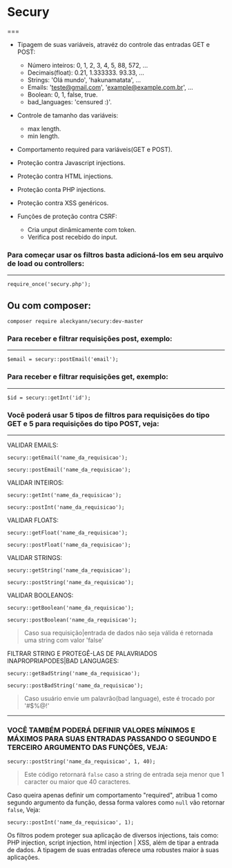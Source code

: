 # Secury
===

* Tipagem de suas variáveis, atravéz do controle das entradas GET e POST:
  * Número inteiros: 0, 1, 2, 3, 4, 5, 88, 572, ...
  * Decimais(float): 0.21, 1.333333. 93.33, ...
  * Strings: 'Olá mundo', 'hakunamatata', ...
  * Emails: 'teste@gmail.com', 'example@example.com.br', ...
  * Boolean: 0, 1, false, true.
  * bad_languages: 'censured :)'.

* Controle de tamanho das variáveis:
  * max length.
  * min length.

* Comportamento required para variáveis(GET e POST).
* Proteção contra Javascript injections.
* Proteção contra HTML injections.
* Proteção conta PHP injections.
* Proteção contra XSS genéricos.
* Funções de proteção contra CSRF:
  * Cria unput dinâmicamente com token.
  * Verifica post recebido do input.

### Para começar usar os filtros basta adicioná-los em seu arquivo de load ou controllers:
---
```
require_once('secury.php');
```
## Ou com composer:
```
composer require aleckyann/secury:dev-master
```

### Para receber e filtrar requisições post, exemplo:
---
```
$email = secury::postEmail('email');
```

### Para receber e filtrar requisições get, exemplo:
---
```
$id = secury::getInt('id');
```

### Você poderá usar 5 tipos de filtros para requisições do tipo GET e 5 para requisições do tipo POST, veja:
---

VALIDAR EMAILS:
```     
secury::getEmail('name_da_requisicao');

secury::postEmail('name_da_requisicao');
```

VALIDAR INTEIROS:
```  
secury::getInt('name_da_requisicao');

secury::postInt('name_da_requisicao');
```

VALIDAR FLOATS:
```     
secury::getFloat('name_da_requisicao');

secury::postFloat('name_da_requisicao');
```

VALIDAR STRINGS:
```   
secury::getString('name_da_requisicao');

secury::postString('name_da_requisicao');
```

VALIDAR BOOLEANOS:
```
secury::getBoolean('name_da_requisicao');

secury::postBoolean('name_da_requisicao');
```


> Caso sua requisição|entrada de dados não seja válida é retornada uma string com valor 'false'

FILTRAR STRING E PROTEGÊ-LAS DE PALAVRIADOS INAPROPRIAPODES|BAD LANGUAGES:
```
secury::getBadString('name_da_requisicao');

secury::postBadString('name_da_requisicao');
```
> Caso usuário envie um palavrão(bad language), este é trocado por '#$%@!'


---

### VOCÊ TAMBÉM PODERÁ DEFINIR VALORES MÍNIMOS E MÁXIMOS PARA SUAS ENTRADAS PASSANDO O SEGUNDO E TERCEIRO ARGUMENTO DAS FUNÇÕES, VEJA:
```
secury::postString('name_da_requisicao', 1, 40);
```
>Este código retornará `false` caso a string de entrada seja menor que 1 caracter ou maior que 40 caracteres.

Caso queira apenas definir um comportamento "required", atribua 1 como segundo argumento da função, dessa forma valores como `null` vão retornar `false`, Veja:
```
secury::postInt('name_da_requisicao', 1);
```

Os filtros podem proteger sua aplicação de diversos injections, tais como: PHP injection, script injection, html injection |  XSS, além de tipar a entrada de dados.
A tipagem de suas entradas oferece uma robustes maior à suas aplicações.
